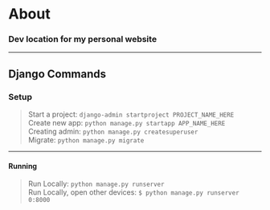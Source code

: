 # About
### Dev location for my personal website

---
## Django Commands
### Setup
> Start a project: `django-admin startproject PROJECT_NAME_HERE`\
> Create new app: `python manage.py startapp APP_NAME_HERE`\
> Creating admin: `python manage.py createsuperuser`\
> Migrate: `python manage.py migrate`

---
#### Running
> Run Locally: `python manage.py runserver`\
> Run Locally, open other devices: `$ python manage.py runserver 0:8000`

